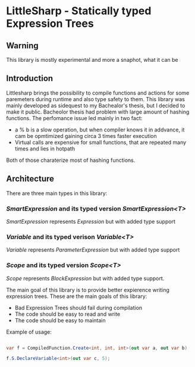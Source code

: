 # LittleSharp - Statically typed Expression Trees

## Warning 

This library is mostly experimental and more a snaphot, what it can be

## Introduction

Littlesharp brings the possibility to compile functions and actions for some paremeters during runtime and also type safety to them.
This library was mainly developed as sidequest to my Bachealor's thesis, but I decided to make it public. Bacheolor thesis had problem with large amount
of hashing functions. The perfomance issue led mainly in two fact:

- a % b is a slow operation, but when compiler knows it in addvance, it cam be opmtimized gaining circa 3 times faster execution
- Virtual calls are expensive for small functions, that are repeated many times and lies in hotpath

Both of those charaterize most of hashing functions.

## Architecture

There are three main types in this library:

### *SmartExpression* and its typed version *SmartExpression\<T>* 

*SmartExpression* represents *Expression* but with added type support

### *Variable* and its typed verison *Variable\<T>*

*Variable* represents *ParameterExpression* but with added type support

### *Scope* and its typed version *Scope\<T>*

*Scope* represents *BlockExpression* but with added type support.

The main goal of this library is to provide better expierence writing expression trees.  These are the main goals of this library:

- Bad Expression Trees should fail during compilation 
- The code should be easy to read and write
- The code should be easy to maintain

Example of usage:

```csharp

var f = CompiledFunction.Create<int, int, int>(out var a, out var b)

f.S.DeclareVariable<int>(out var c, 5);

```

